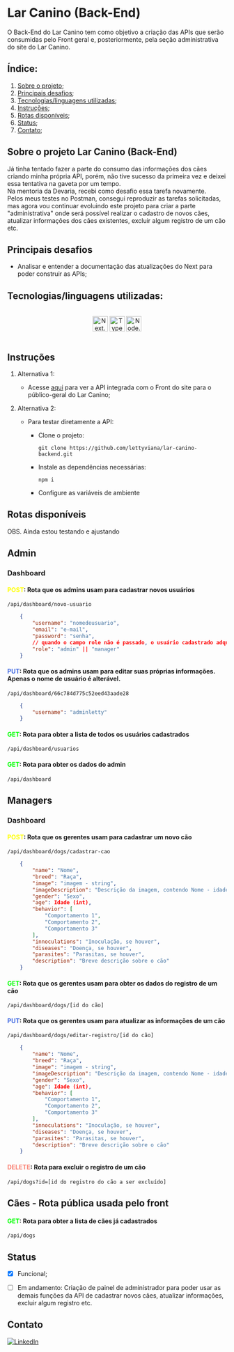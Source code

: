 # **Lar Canino (Back-End)**

O Back-End do Lar Canino tem como objetivo a criação das APIs que serão consumidas pelo Front geral e, posteriormente, pela seção administrativa do site do Lar Canino.

## **Índice:**

1. [Sobre o projeto](#sobre-o-projeto-lar-canino);
2. [Principais desafios](#principais-desafios);
3. [Tecnologias/linguagens utilizadas](#tecnologiaslinguagens-utilizadas);
4. [Instruções](#instruções);
5. [Rotas disponíveis](#rotas-disponiveis);
6. [Status](#status);
7. [Contato](#contato);

## **Sobre o projeto Lar Canino (Back-End)**

Já tinha tentado fazer a parte do consumo das informações dos cães criando minha própria API, porém, não tive sucesso da primeira vez e deixei essa tentativa na gaveta por um tempo. <br/>
Na mentoria da Devaria, recebi como desafio essa tarefa novamente. <br/>
Pelos meus testes no Postman, consegui reproduzir as tarefas solicitadas, mas agora vou continuar evoluindo este projeto para criar a parte "administrativa" onde será possível realizar o cadastro de novos cães, atualizar informações dos cães existentes, excluir algum registro de um cão etc.<br/>

## **Principais desafios**

- Analisar e entender a documentação das atualizações do Next para poder construir as APIs;

## **Tecnologias/linguagens utilizadas:**

<div style="display: inline_block" align="center"><br />
    <img src="https://img.shields.io/badge/Next-8A2BE2?style=for-the-badge&logo=nextdotjs&logoColor=white" height="35px" alt="Next.Js" align="center" />
    <img src="https://img.shields.io/badge/Typescript-3178C6?style=for-the-badge&logo=typescript&logoColor=white" height="35px" alt="Typescript" align="center" />
    <img src="https://img.shields.io/badge/Node-339933?style=for-the-badge&logo=nodedotjs&logoColor=white" height="35px" alt="Node.Js" align="center" />
</div><br />

## **Instruções**

1. Alternativa 1:
    * Acesse [aqui](https://lar-canino.vercel.app/) para ver a API integrada com o Front do site para o público-geral do Lar Canino;

2. Alternativa 2:
    * Para testar diretamente a API:
        * Clone o projeto:

            ` git clone https://github.com/lettyviana/lar-canino-backend.git `

        * Instale as dependências necessárias:

            ` npm i `

        * Configure as variáveis de ambiente

## **Rotas disponíveis**

OBS. Ainda estou testando e ajustando

## **Admin**
### Dashboard

#### <span style="color:yellow">POST</span>: Rota que os admins usam para cadastrar novos usuários
`/api/dashboard/novo-usuario`

```json
    {
        "username": "nomedeusuario",
        "email": "e-mail",
        "password": "senha",
        // quando o campo role não é passado, o usuário cadastrado adquire automaticamente o role "manager"
        "role": "admin" || "manager"
    }
```

#### <span style="color:royalblue">PUT</span>: Rota que os admins usam para editar suas próprias informações. Apenas o nome de usuário é alterável.
`/api/dashboard/66c784d775c52eed43aade28`

```json
    {
        "username": "adminletty"
    }
```

#### <span style="color:lime">GET</span>: Rota para obter a lista de todos os usuários cadastrados
`/api/dashboard/usuarios`

#### <span style="color:lime">GET</span>: Rota para obter os dados do admin
`/api/dashboard`

## **Managers**
### Dashboard

#### <span style="color:yellow">POST</span>: Rota que os gerentes usam para cadastrar um novo cão
`/api/dashboard/dogs/cadastrar-cao`

```json
    {
        "name": "Nome",
        "breed": "Raça",
        "image": "imagem - string",
        "imageDescription": "Descrição da imagem, contendo Nome - idade - Raça - Cor da pelagem",
        "gender": "Sexo",
        "age": Idade (int),
        "behavior": [
            "Comportamento 1",
            "Comportamento 2",
            "Comportamento 3"
        ],
        "innoculations": "Inoculação, se houver",
        "diseases": "Doença, se houver",
        "parasites": "Parasitas, se houver",
        "description": "Breve descrição sobre o cão"
    }
```

#### <span style="color:lime">GET</span>: Rota que os gerentes usam para obter os dados do registro de um cão
`/api/dashboard/dogs/[id do cão]`

#### <span style="color:royalblue">PUT</span>: Rota que os gerentes usam para atualizar as informações de um cão
`/api/dashboard/dogs/editar-registro/[id do cão]`

```json
    {
        "name": "Nome",
        "breed": "Raça",
        "image": "imagem - string",
        "imageDescription": "Descrição da imagem, contendo Nome - idade - Raça - Cor da pelagem",
        "gender": "Sexo",
        "age": Idade (int),
        "behavior": [
            "Comportamento 1",
            "Comportamento 2",
            "Comportamento 3"
        ],
        "innoculations": "Inoculação, se houver",
        "diseases": "Doença, se houver",
        "parasites": "Parasitas, se houver",
        "description": "Breve descrição sobre o cão"
    }
```

#### <span style="color:salmon">DELETE</span>: Rota para excluir o registro de um cão
`/api/dogs?id=[id do registro do cão a ser excluído]`

## **Cães - Rota pública usada pelo front**

#### <span style="color:lime">GET</span>: Rota para obter a lista de cães já cadastrados
`/api/dogs`


## **Status**
- [x] Funcional;
- [ ] Em andamento: Criação de painel de administrador para poder usar as demais funções da API de cadastrar novos cães, atualizar informações, excluir algum registro etc.


## **Contato**
[![LinkedIn](https://img.shields.io/badge/LinkedIn-0077B5?style=for-the-badge&logo=linkedin&logoColor=white)](https://www.linkedin.com/in/leticiaviana-trad-dev/)